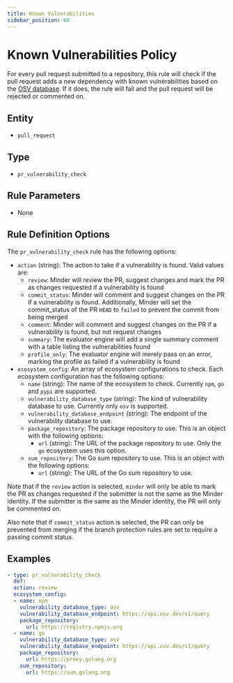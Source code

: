 ```yaml
---
title: Known Vulnerabilities
sidebar_position: 60
---
```


# Known Vulnerabilities Policy

For every pull request submitted to a repository, this rule will check if the pull request
adds a new dependency with known vulnerabilities based on the [OSV database](https://osv.dev/). If it does, the rule will fail and the
pull request will be rejected or commented on.

## Entity
 - `pull_request`

## Type
 - `pr_vulnerability_check`

## Rule Parameters
 - None

## Rule Definition Options

The `pr_vulnerability_check` rule has the following options:

- `action` (string): The action to take if a vulnerability is found. Valid values are:
    - `review`: Minder will review the PR, suggest changes and mark the PR as changes requested if a vulnerability is found
    - `commit_status`: Minder will comment and suggest changes on the PR if a vulnerability is found. Additionally, Minder
      will set the commit_status of the PR `HEAD` to `failed` to prevent the commit from being merged
    - `comment`: Minder will comment and suggest changes on the PR if a vulnerability is found, but not request changes
    - `summary`: The evaluator engine will add a single summary comment with a table listing the vulnerabilities found
    - `profile_only`: The evaluator engine will merely pass on an error, marking the profile as failed if a vulnerability is found
- `ecosystem_config`: An array of ecosystem configurations to check. Each ecosystem configuration has the following options:
    - `name` (string): The name of the ecosystem to check. Currently `npm`, `go` and `pypi` are supported.
    - `vulnerability_database_type` (string): The kind of vulnerability database to use. Currently only `osv` is supported.
    - `vulnerability_database_endpoint` (string): The endpoint of the vulnerability database to use.
    - `package_repository`: The package repository to use. This is an object with the following options:
        - `url` (string): The URL of the package repository to use. Only the `go` ecosystem uses this option.
    - `sum_repository`: The Go sum repository to use. This is an object with the following options:
        - `url` (string): The URL of the Go sum repository to use.
 
Note that if the `review` action is selected, `minder` will only be able to mark the PR as changes requested if the submitter
is not the same as the Minder identity. If the submitter is the same as the
Minder identity, the PR will only be commented on.

Also note that if `commit_status` action is selected, the PR can only be prevented from merging if the branch protection rules
are set to require a passing commit status.

## Examples

```yaml
- type: pr_vulnerability_check
  def:
  action: review
  ecosystem_config:
  - name: npm
    vulnerability_database_type: osv
    vulnerability_database_endpoint: https://api.osv.dev/v1/query
    package_repository:
      url: https://registry.npmjs.org
  - name: go
    vulnerability_database_type: osv
    vulnerability_database_endpoint: https://api.osv.dev/v1/query
    package_repository:
      url: https://proxy.golang.org
    sum_repository:
      url: https://sum.golang.org
```
